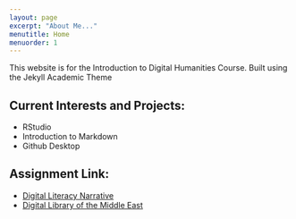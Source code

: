 ```yaml
---
layout: page
excerpt: "About Me..."
menutitle: Home
menuorder: 1
---
```


This website is for the Introduction to Digital Humanities Course. Built using the Jekyll Academic Theme

## Current Interests and Projects:

- RStudio
- Introduction to Markdown
- Github Desktop

## Assignment Link:

- [Digital Literacy Narrative](/dln-assignment/)
- [Digital Library of the Middle East](/dlme-assignment/)